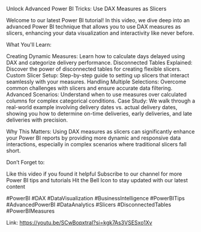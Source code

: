 Unlock Advanced Power BI Tricks: Use DAX Measures as Slicers

Welcome to our latest Power BI tutorial! In this video, we dive deep into an advanced Power BI technique that allows you to use DAX measures as slicers, enhancing your data visualization and interactivity like never before.

What You'll Learn:

Creating Dynamic Measures: Learn how to calculate days delayed using DAX and categorize delivery performance.
Disconnected Tables Explained: Discover the power of disconnected tables for creating flexible slicers.
Custom Slicer Setup: Step-by-step guide to setting up slicers that interact seamlessly with your measures.
Handling Multiple Selections: Overcome common challenges with slicers and ensure accurate data filtering.
Advanced Scenarios: Understand when to use measures over calculated columns for complex categorical conditions.
Case Study:
We walk through a real-world example involving delivery dates vs. actual delivery dates, showing you how to determine on-time deliveries, early deliveries, and late deliveries with precision.

Why This Matters:
Using DAX measures as slicers can significantly enhance your Power BI reports by providing more dynamic and responsive data interactions, especially in complex scenarios where traditional slicers fall short.

Don’t Forget to:

Like this video if you found it helpful
Subscribe to our channel for more Power BI tips and tutorials
Hit the Bell Icon to stay updated with our latest content

#PowerBI #DAX #DataVisualization #BusinessIntelligence #PowerBITips #AdvancedPowerBI #DataAnalytics #Slicers #DisconnectedTables #PowerBIMeasures

Link: https://youtu.be/SCwBopxtraI?si=kgk7As3VSESxo1Xv
